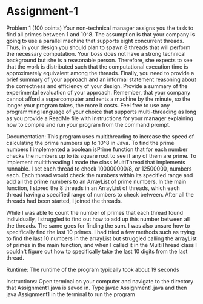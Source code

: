 # Assignment-1
Problem 1 (100 points) 
Your non-technical manager assigns you the task to find all primes between 1 and 
10^8.  The assumption is that your company is going to use a parallel machine that 
supports eight concurrent threads. Thus, in your design you should plan to spawn 8 
threads that will perform the necessary computation. Your boss does not have a strong 
technical background but she is a reasonable person. Therefore, she expects to see that 
the work is distributed such that the computational execution time is approximately 
equivalent among the threads. Finally, you need to provide a brief summary of your 
approach and an informal statement reasoning about the correctness and efficiency of 
your design. Provide a summary of the experimental evaluation of your approach. 
Remember, that your company cannot afford a supercomputer and rents a machine by 
the minute, so the longer your program takes, the more it costs. Feel free to use any 
programming language of your choice that supports multi-threading as long as you 
provide a ReadMe file with instructions for your manager explaining how to compile and 
run your program from the command prompt.   

Documentation:
This program uses multithreading to increase the speed of calculating the prime numbers up to 10^8 in Java. To find the prime numbers I implemented a boolean isPrime function that for each number checks the numbers up to its square root to see if any of them are prime. To implement multithreading I made the class MultiThread that implements runnable. I set each thread to check 100000000/8, or 12500000, numbers each. Each thread would check the numbers within its specified range and add all the prime numbers to an ArrayList of prime numbers. In the main function, I stored the 8 threads in an ArrayList of threads, which each thread having a specified range of numbers to check between. After all the threads had been started, I joined the threads. 

While I was able to count the number of primes that each thread found individually, I struggled to find out how to add up this number between all the threads. The same goes for finding the sum. I was also unsure how to specifically find the last 10 primes. I had tried a few methods such as trying to find the last 10 numbers in the arrayList but struggled calling the arrayList of primes in the main function, and when I called it in the MultiThread class I couldn't figure out how to specifically take the last 10 digits from the last thread. 

Runtime: The runtime of the program typically took about 19 seconds

Instructions:
Open terminal on your computer and navigate to the directory that Assignment1.java is saved in. Type javac Assignment1.java and then java Assignment1 in the terminal to run the program 


